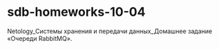 # sdb-homeworks-10-04
Netology_Системы хранения и передачи данных_Домашнее задание «Очереди RabbitMQ».
